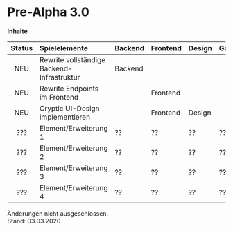 # Pre-Alpha 3.0

**Inhalte**

| Status | Spielelemente                                | Backend | Frontend | Design | Gamedesign |
| :----: | :------------------------------------------- | ------- | -------- | ------ | ---------- |
|  NEU   | Rewrite vollständige Backend-Infrastruktur   | Backend |          |        |            |
|  NEU   | Rewrite Endpoints im Frontend                |         | Frontend |        |            |
|  NEU   | Cryptic UI-Design implementieren             |         | Frontend | Design |            |
|  ???   | Element/Erweiterung 1                        | ??      | ??       | ??     |    ??      |
|  ???   | Element/Erweiterung 2                        | ??      | ??       | ??     |    ??      |
|  ???   | Element/Erweiterung 3                        | ??      | ??       | ??     |    ??      |
|  ???   | Element/Erweiterung 4                        | ??      | ??       | ??     |    ??      |

Änderungen nicht ausgeschlossen.  
Stand: 03.03.2020
